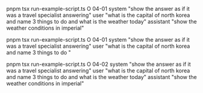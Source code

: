 pnpm tsx run-example-script.ts O 04-01 system "show the answer as if it was a travel specialist answering" user "what is the capital of north korea and name 3 things to do and what is the weather today" assistant "show the weather conditions in imperial"

pnpm tsx run-example-script.ts O 04-01 system "show the answer as if it was a travel specialist answering" user "what is the capital of north korea and name 3 things to do "

pnpm tsx run-example-script.ts O 04-02 system "show the answer as if it was a travel specialist answering" user "what is the capital of north korea and name 3 things to do and what is the weather today" assistant "show the weather conditions in imperial"

